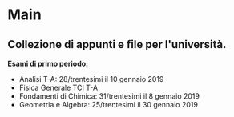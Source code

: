 # Main
## Collezione di appunti e file per l'università.

**Esami di primo periodo:**
  - Analisi T-A:                    28/trentesimi il 10 gennaio 2019
  - Fisica Generale TCI T-A       
  - Fondamenti di Chimica:          31/trentesimi il 8 gennaio 2019
  - Geometria e Algebra:            25/trentesimi il 30 gennaio 2019
